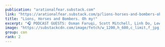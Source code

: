 ```yaml
---
publication: "arationalfear.substack.com"
link: "https://arationalfear.substack.com/p/lions-horses-and-bombers-oh-my"
title: "Lions, Horses and Bombers. Oh my!"
excerpt: "🎧 PODCAST GUESTS: Osman Faruqi, Scott Mitchell, Linh Do, Lewis Hobba, Dan Ilic"
image: "https://substackcdn.com/image/fetch/w_1200,h_600,c_limit,f_jpg,q_auto:good,fl_progressive:steep/https%3A%2F%2Fbucketeer-e05bbc84-baa3-437e-9518-adb32be77984.s3.amazonaws.com%2Fpublic%2Fimages%2F94cf69f0-c171-4bfc-ba3c-8bf60491b4ed_1920x1080.png"
group: con
rank: 2
---
```

